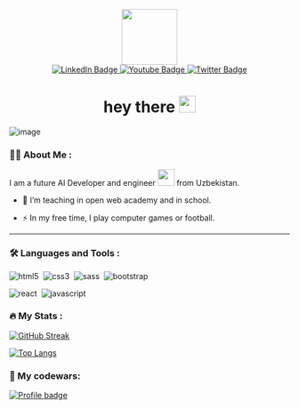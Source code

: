 <div id="header" align="center">
  <img src="https://media.giphy.com/media/M9gbBd9nbDrOTu1Mqx/giphy.gif" width="100"/>
  <div id="badges" align="center">
    <a href="https://www.telegram.com/">
      <img src="https://img.shields.io/badge/Telegram-blue?style=for-the-badge&logo=telegram&logoColor=white" alt="LinkedIn Badge"/>
    </a>
    <a href="https://www.youtube.com/">
      <img src="https://img.shields.io/badge/YouTube-red?style=for-the-badge&logo=youtube&logoColor=white" alt="Youtube Badge"/>
    </a>
    <a href="https://www.instagram.com/">
      <img src="https://img.shields.io/badge/instagram-orange?style=for-the-badge&logo=instagram&logoColor=white" alt="Twitter Badge"/>
    </a>
  </div>
  <div align="center">
    <img src="https://komarev.com/ghpvc/?username=xushmurodovibrohim3&style=flat-square&color=blue" alt=""/>
  </div>
  <h1>
    hey there
   <img src="https://media.giphy.com/media/hvRJCLFzcasrR4ia7z/giphy.gif" width="30px"/>
  </h1>
</div>

![image](https://github.com/halfrost/halfrost/blob/master/icons/header_.png)

### :woman_technologist: About Me :

I am a future AI Developer and engineer <img src="https://media.giphy.com/media/WUlplcMpOCEmTGBtBW/giphy.gif" width="30"> from Uzbekistan.
- :telescope: I’m teaching in open web academy and in school.

- :zap: In my free time, I play computer games or football.

---

### :hammer_and_wrench: Languages and Tools :
<img alt="html5" src="https://img.shields.io/badge/html-E34F26.svg?&style=for-the-badge&logo=html5&logoColor=fff" />&nbsp;
<img alt="css3" src="https://img.shields.io/badge/css-1572B6.svg?&style=for-the-badge&logo=css3&logoColor=fff" />&nbsp;
<img alt="sass" src="https://img.shields.io/badge/sass-CF649A.svg?&style=for-the-badge&logo=sass&logoColor=fff" />&nbsp;
<img alt="bootstrap" src="https://img.shields.io/badge/bootstrap-7610F7.svg?&style=for-the-badge&logo=bootstrap&logoColor=fff" />&nbsp;

<img alt="react" src="https://img.shields.io/badge/react-61DAFB.svg?&style=for-the-badge&logo=react&logoColor=fff" />&nbsp;
<img alt="javascript" src="https://img.shields.io/badge/javascript-F7DF1E.svg?&style=for-the-badge&logo=javascript&logoColor=fff" />&nbsp;

### :fire: My Stats :

[![GitHub Streak](http://github-readme-streak-stats.herokuapp.com?user=xushmurodovibrohim3&theme=dark&background=000000)](https://git.io/streak-stats)

[![Top Langs](https://github-readme-stats.vercel.app/api/top-langs/?username=xushmurodovibrohim3&layout=compact&theme=vision-friendly-dark)](https://github.com/anuraghazra/github-readme-stats)
### 🧠 My codewars:
[![Profile badge](https://www.codewars.com/users/xushmurodovibrohim3/badges/large)](https://www.codewars.com/users/xushmurodovibrohim3)
